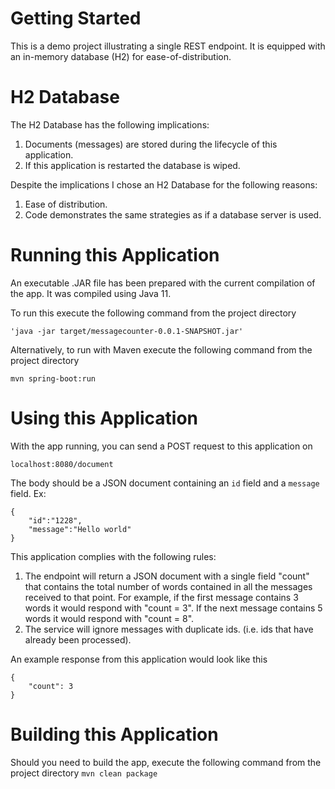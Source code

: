 # Getting Started
This is a demo project illustrating a single REST endpoint.
It is equipped with an in-memory database (H2) for ease-of-distribution.

# H2 Database
The H2 Database has the following implications:
1. Documents (messages) are stored during the lifecycle of this application.
2. If this application is restarted the database is wiped.

Despite the implications I chose an H2 Database for the following reasons:
1. Ease of distribution.
2. Code demonstrates the same strategies as if a database server is used.

# Running this Application
An executable .JAR file has been prepared with the current compilation of the app. It was compiled using Java 11.

To run this execute the following command from the project directory

`'java -jar target/messagecounter-0.0.1-SNAPSHOT.jar'`

Alternatively, to run with Maven execute the following command from the project directory

`mvn spring-boot:run`

# Using this Application
With the app running, you can send a POST request to this application on

`localhost:8080/document`

The body should be a JSON document containing an `id` field and a `message` field. Ex:
```
{
	"id":"1228",
	"message":"Hello world"
}
```

This application complies with the following rules:
1. The endpoint will return a JSON document with a single field "count" that contains the total number of words contained in all the messages received to that point. For example, if the first message contains 3 words it would respond with "count = 3". If the next message contains 5 words it would respond with "count = 8".
2. The service will ignore messages with duplicate ids. (i.e. ids that have already been processed).

An example response from this application would look like this
```
{
    "count": 3
}
```

# Building this Application
Should you need to build the app, execute the following command from the project directory
`mvn clean package`